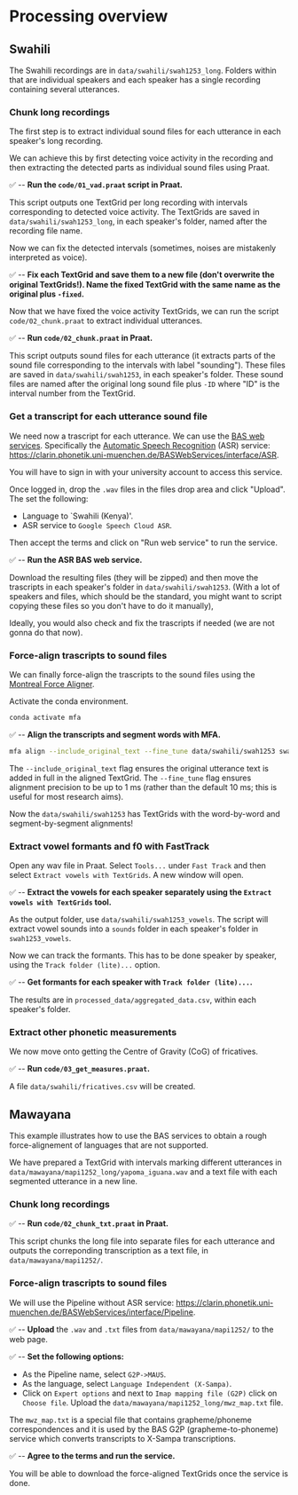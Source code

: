 # Processing overview

## Swahili

The Swahili recordings are in `data/swahili/swah1253_long`. Folders within that are individual speakers and each speaker has a single recording containing several utterances.

### Chunk long recordings

The first step is to extract individual sound files for each utterance in each speaker's long recording.

We can achieve this by first detecting voice activity in the recording and then extracting the detected parts as individual sound files using Praat.

✅ -- **Run the `code/01_vad.praat` script in Praat.**

This script outputs one TextGrid per long recording with intervals corresponding to detected voice activity. The TextGrids are saved in `data/swahili/swah1253_long`, in each speaker's folder, named after the recording file name.

Now we can fix the detected intervals (sometimes, noises are mistakenly interpreted as voice).

✅ -- **Fix each TextGrid and save them to a new file (don't overwrite the original TextGrids!). Name the fixed TextGrid with the same name as the original plus `-fixed`.**

Now that we have fixed the voice activity TextGrids, we can run the script `code/02_chunk.praat` to extract individual utterances.

✅ -- **Run `code/02_chunk.praat` in Praat.**

This script outputs sound files for each utterance (it extracts parts of the sound file corresponding to the intervals with label "sounding"). These files are saved in `data/swahili/swah1253`, in each speaker's folder. These sound files are named after the original long sound file plus `-ID` where "ID" is the interval number from the TextGrid.


### Get a transcript for each utterance sound file

We need now a trascript for each utterance. We can use the [BAS web services](https://clarin.phonetik.uni-muenchen.de/BASWebServices/interface). Specifically the [Automatic Speech Recognition](https://clarin.phonetik.uni-muenchen.de/BASWebServices/interface/ASR) (ASR) service: <https://clarin.phonetik.uni-muenchen.de/BASWebServices/interface/ASR>.

You will have to sign in with your university account to access this service.

Once logged in, drop the `.wav` files in the files drop area and click "Upload". The set the following:

- Language to `Swahili (Kenya)'.
- ASR service to `Google Speech Cloud ASR`.

Then accept the terms and click on "Run web service" to run the service.

✅ -- **Run the ASR BAS web service.**

Download the resulting files (they will be zipped) and then move the trascripts in each speaker's folder in `data/swahili/swah1253`. (With a lot of speakers and files, which should be the standard, you might want to script copying these files so you don't have to do it manually),

Ideally, you would also check and fix the trascripts if needed (we are not gonna do that now).

### Force-align trascripts to sound files

We can finally force-align the trascripts to the sound files using the [Montreal Force Aligner](https://montreal-forced-aligner.readthedocs.io/en/latest/index.html).

Activate the conda environment.

```bash
conda activate mfa
```

✅ -- **Align the transcripts and segment words with MFA.**

```bash
mfa align --include_original_text --fine_tune data/swahili/swah1253 swahili_mfa swahili_mfa data/swahili/swah1253
```

The `--include_original_text` flag ensures the original utterance text is added in full in the aligned TextGrid.
The `--fine_tune` flag ensures alignment precision to be up to 1 ms (rather than the default 10 ms; this is useful for most research aims).

Now the `data/swahili/swah1253` has TextGrids with the word-by-word and segment-by-segment alignments!

### Extract vowel formants and f0 with FastTrack

Open any wav file in Praat. Select `Tools...` under `Fast Track` and then select `Extract vowels with TextGrids`. A new window will open.

✅ -- **Extract the vowels for each speaker separately using the `Extract vowels with TextGrids` tool.**

As the output folder, use `data/swahili/swah1253_vowels`. The script will extract vowel sounds into a `sounds` folder in each speaker's folder in `swah1253_vowels`.

Now we can track the formants. This has to be done speaker by speaker, using the `Track folder (lite)...` option.

✅ -- **Get formants for each speaker with `Track folder (lite)...`.**

The results are in `processed_data/aggregated_data.csv`, within each speaker's folder.

### Extract other phonetic measurements

We now move onto getting the Centre of Gravity (CoG) of fricatives.

✅ -- **Run `code/03_get_measures.praat`.**

A file `data/swahili/fricatives.csv` will be created.

## Mawayana

This example illustrates how to use the BAS services to obtain a rough force-alignement of languages that are not supported.

We have prepared a TextGrid with intervals marking different utterances in `data/mawayana/mapi1252_long/yapoma_iguana.wav` and a text file with each segmented utterance in a new line.

### Chunk long recordings

✅ -- **Run `code/02_chunk_txt.praat` in Praat.**

This script chunks the long file into separate files for each utterance and outputs the correponding transcription as a text file, in `data/mawayana/mapi1252/`.

### Force-align trascripts to sound files

We will use the Pipeline without ASR service: <https://clarin.phonetik.uni-muenchen.de/BASWebServices/interface/Pipeline>.

✅ -- **Upload** the `.wav` and `.txt` files from `data/mawayana/mapi1252/` to the web page.

✅ -- **Set the following options:**

- As the Pipeline name, select `G2P->MAUS`.
- As the language, select `Language Independent (X-Sampa)`.
- Click on `Expert options` and next to `Imap mapping file (G2P)` click on `Choose file`. Upload the `data/mawayana/mapi1252_long/mwz_map.txt` file.

The `mwz_map.txt` is a special file that contains grapheme/phoneme correspondences and it is used by the BAS G2P (grapheme-to-phoneme) service which converts transcripts to X-Sampa transcriptions.

✅ -- **Agree to the terms and run the service.**

You will be able to download the force-aligned TextGrids once the service is done.
